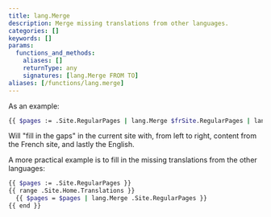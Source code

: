 ```yaml
---
title: lang.Merge
description: Merge missing translations from other languages.
categories: []
keywords: []
params:
  functions_and_methods:
    aliases: []
    returnType: any
    signatures: [lang.Merge FROM TO]
aliases: [/functions/lang.merge]
---
```


As an example:

```sh
{{ $pages := .Site.RegularPages | lang.Merge $frSite.RegularPages | lang.Merge $enSite.RegularPages }}
```

Will "fill in the gaps" in the current site with, from left to right, content from the French site, and lastly the English.

A more practical example is to fill in the missing translations from the other languages:

```sh
{{ $pages := .Site.RegularPages }}
{{ range .Site.Home.Translations }}
  {{ $pages = $pages | lang.Merge .Site.RegularPages }}
{{ end }}
 ```
